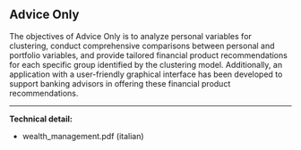 ## **Advice Only**
The objectives of Advice Only is to analyze personal variables for clustering, conduct comprehensive comparisons between personal and portfolio variables, and provide tailored financial product recommendations for each specific group identified by the clustering model. Additionally, an application with a user-friendly graphical interface has been developed to support banking advisors in offering these financial product recommendations.

---
**Technical detail:**
- wealth_management.pdf (italian)
